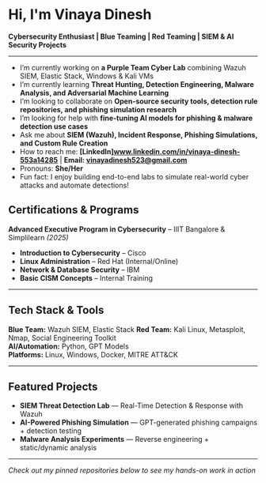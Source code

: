 #  Hi, I'm Vinaya Dinesh

 **Cybersecurity Enthusiast | Blue Teaming | Red Teaming | SIEM & AI Security Projects**

---

-  I’m currently working on **a Purple Team Cyber Lab** combining Wazuh SIEM, Elastic Stack, Windows & Kali VMs  
-  I’m currently learning **Threat Hunting, Detection Engineering, Malware Analysis, and Adversarial Machine Learning**  
-  I’m looking to collaborate on **Open-source security tools, detection rule repositories, and phishing simulation research**  
-  I’m looking for help with **fine-tuning AI models for phishing & malware detection use cases**  
-  Ask me about **SIEM (Wazuh), Incident Response, Phishing Simulations, and Custom Rule Creation**  
-  How to reach me: **[LinkedIn]www.linkedin.com/in/vinaya-dinesh-553a14285** | **Email: vinayadinesh523@gmail.com**  
-  Pronouns: **She/Her**  
-  Fun fact: I enjoy building end-to-end labs to simulate real-world cyber attacks and automate detections!
  
##  Certifications & Programs
**Advanced Executive Program in Cybersecurity** – IIIT Bangalore & Simplilearn *(2025)*  
- **Introduction to Cybersecurity** – Cisco  
- **Linux Administration** – Red Hat (Internal/Online)  
- **Network & Database Security** – IBM  
- **Basic CISM Concepts** – Internal Training 
   

---

##  Tech Stack & Tools  
**Blue Team:** Wazuh SIEM, Elastic Stack
**Red Team:** Kali Linux, Metasploit, Nmap, Social Engineering Toolkit  
**AI/Automation:** Python, GPT Models  
**Platforms:** Linux, Windows, Docker, MITRE ATT&CK  

---

##  Featured Projects  
- **SIEM Threat Detection Lab** — Real-Time Detection & Response with Wazuh  
- **AI-Powered Phishing Simulation** — GPT-generated phishing campaigns + detection testing  
- **Malware Analysis Experiments** — Reverse engineering + static/dynamic analysis  

---

*Check out my pinned repositories below to see my hands-on work in action*
